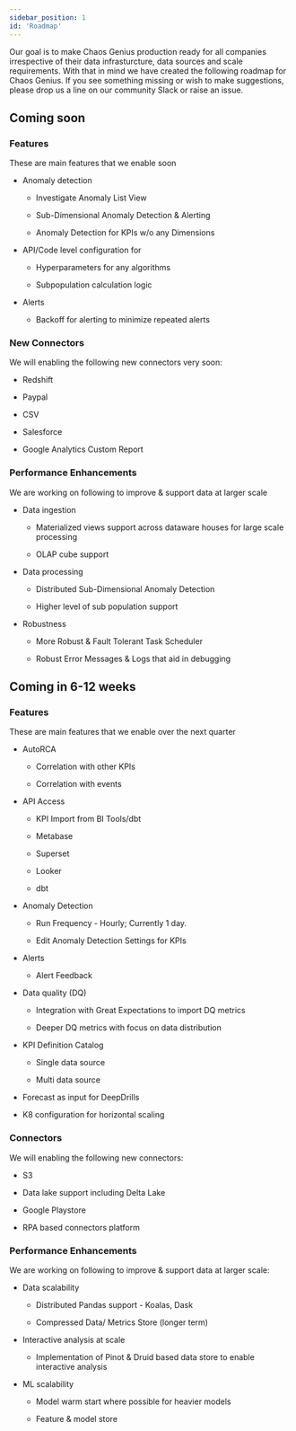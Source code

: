 ```yaml
---
sidebar_position: 1
id: 'Roadmap'
---
```


Our goal is to make Chaos Genius production ready for all companies irrespective of their data infrasturcture, data sources and scale requirements. With that in mind we have created the following roadmap for Chaos Genius. If you see something missing or wish to make suggestions, please drop us a line on our community Slack or raise an issue. 

## Coming soon

### Features
These are main features that we enable soon

-   Anomaly detection

    -   Investigate Anomaly List View

    -   Sub-Dimensional Anomaly Detection & Alerting

    -   Anomaly Detection for KPIs w/o any Dimensions

-   API/Code level configuration for

    -   Hyperparameters for any algorithms

    -   Subpopulation calculation logic 

-   Alerts

    -   Backoff for alerting to minimize repeated alerts

### New Connectors 

We will enabling the following new connectors very soon:

-   Redshift

-   Paypal

-   CSV

-   Salesforce

-   Google Analytics Custom Report

### Performance Enhancements

We are working on following to improve & support data at larger scale

-   Data ingestion

    -   Materialized views support across dataware houses for large scale processing

    -   OLAP cube support 

-   Data processing

    -   Distributed Sub-Dimensional Anomaly Detection

    -   Higher level of sub population support 

-   Robustness

    -   More Robust & Fault Tolerant Task Scheduler

    -   Robust Error Messages & Logs that aid in debugging

## Coming in 6-12 weeks

### Features

These are main features that we enable over the next quarter

-   AutoRCA

       -   Correlation with other KPIs

       -   Correlation with events

-   API Access 

       -   KPI Import from BI Tools/dbt

       -   Metabase 

       -   Superset

       -   Looker

       -   dbt

-   Anomaly Detection

       -   Run Frequency - Hourly; Currently 1 day. 

       -   Edit Anomaly Detection Settings for KPIs

-   Alerts

       -   Alert Feedback

-   Data quality (DQ)

       -   Integration with Great Expectations to import DQ metrics

       -   Deeper DQ metrics with focus on data distribution

-   KPI Definition Catalog

       -   Single data source

       -   Multi data source

-   Forecast as input for DeepDrills

-   K8 configuration for horizontal scaling

### Connectors

We will enabling the following new connectors:

-   S3

-   Data lake support including Delta Lake

-   Google Playstore

-   RPA based connectors platform

### Performance Enhancements

We are working on following to improve & support data at larger scale:

-   Data scalability 

       -   Distributed Pandas support - Koalas, Dask

       -   Compressed Data/ Metrics Store (longer term)

-   Interactive analysis at scale

       -   Implementation of Pinot & Druid based data store to enable interactive analysis 

-   ML scalability

       -   Model warm start where possible for heavier models

       -   Feature & model store
